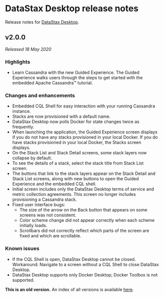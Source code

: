 # DataStax Desktop release notes
Release notes for [DataStax Desktop](https://downloads.datastax.com/#desktop).

## v2.0.0
*Released 18 May 2020*

### Highlights

* Learn Cassandra with the new Guided Experience. The Guided Experience walks users through the steps to get started with the embedded Apache Cassandra™ tutorial.

### Changes and enhancements

* Embedded CQL Shell for easy interaction with your running Cassandra instance.
* Stacks are now provisioned with a default name.
* DataStax Desktop now polls Docker for state changes twice as frequently.
* When launching the application, the Guided Experience screen displays if you do not have any stacks provisioned in your local Docker. If you do have stacks provisioned in your local Docker, the Stacks screen displays.
* On the Stack List and Stack Detail screens, some stack layers now collapse by default.
* To see the details of a stack, select the stack title from Stack List screen.
* The buttons that link to the stack layers appear on the Stack Detail and Stack List screens, along with new buttons to open the Guided Experience and the embedded CQL shell.
* Initial screen includes only the DataStax Desktop terms of service and metric collection agreements. This screen no longer includes provisioning a Cassandra stack.
* Fixed user interface bugs:
    * The size of the arrow on the Back button that appears on some screens was not consistent.
    * Color scheme change did not appear correctly when each scheme initially loads.
    * Scrollbars did not correctly reflect which parts of the screen are fixed and which are scrollable.

### Known issues

* If the CQL Shell is open, DataStax Desktop cannot be closed. Workaround: Navigate to a screen without a CQL Shell to close DataStax Desktop.
* DataStax Desktop supports only Docker Desktop; Docker Toolbox is not supported.

**This is an old version.** An index of all versions is available [here](https://github.com/datastax/release-notes/blob/master/DataStax_Desktop/DataStax_Desktop.md).
